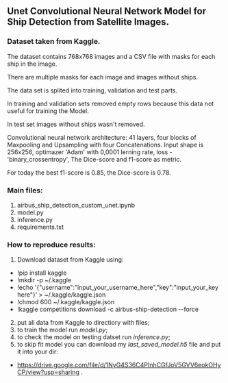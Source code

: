 ## Unet Convolutional Neural Network Model for Ship Detection from Satellite Images.
### Dataset taken from Kaggle.

The dataset contains 768x768 images and a CSV file with masks for each ship in the image.

There are multiple masks for each image and images without ships.

The data set is splited into training, validation and test parts.

In training and validation sets removed empty rows because this data not useful for training the Model.

In test set images without ships wasn't removed.

Convolutional neural network architecture: 41 layers, four blocks of Maxpooling and Upsampling with four Concatenations. Input shape is 256x256, optimazer 'Adam' with 0,0001 lerning rate, loss - 'binary_crossentropy', The Dice-score and f1-score as metric.

For today the best f1-score is 0.85, the Dice-score is 0.78.

### Main files:
1. airbus_ship_detection_custom_unet.ipynb 
2. model.py
3. inference.py
4. requirements.txt

### How to reproduce results:
1. Download dataset from Kaggle using:
  * !pip install kaggle
  * !mkdir -p ~/.kaggle
  * !echo '{"username":"input_your_username_here","key":"input_your_key here"}' > ~/.kaggle/kaggle.json
  * !chmod 600 ~/.kaggle/kaggle.json
  * !kaggle competitions download -c airbus-ship-detection --force
2. put all data from Kaggle to directiory with files;
3. to train the model run _model.py_;
4. to check the model on testing datset run _inference.py_;
5. to skip fit model you can download my _last_saved_model.h5_ file and put it into your dir:
  * https://drive.google.com/file/d/1NyG4S36C4PInhCGfJoV5GVV6eokOHyCP/view?usp=sharing .
